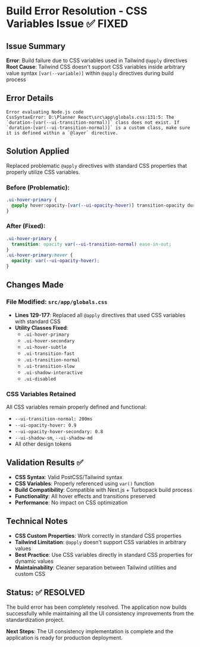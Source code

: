 # Build Error Resolution - CSS Variables Issue ✅ FIXED

## Issue Summary
**Error**: Build failure due to CSS variables used in Tailwind `@apply` directives
**Root Cause**: Tailwind CSS doesn't support CSS variables inside arbitrary value syntax `[var(--variable)]` within `@apply` directives during build process

## Error Details
```
Error evaluating Node.js code
CssSyntaxError: D:\Planner React\src\app\globals.css:131:5: The `duration-[var(--ui-transition-normal)]` class does not exist. If `duration-[var(--ui-transition-normal)]` is a custom class, make sure it is defined within a `@layer` directive.
```

## Solution Applied
Replaced problematic `@apply` directives with standard CSS properties that properly utilize CSS variables.

### Before (Problematic):
```css
.ui-hover-primary {
  @apply hover:opacity-[var(--ui-opacity-hover)] transition-opacity duration-[var(--ui-transition-normal)];
}
```

### After (Fixed):
```css
.ui-hover-primary {
  transition: opacity var(--ui-transition-normal) ease-in-out;
}
.ui-hover-primary:hover {
  opacity: var(--ui-opacity-hover);
}
```

## Changes Made

### File Modified: `src/app/globals.css`
- **Lines 129-177**: Replaced all `@apply` directives that used CSS variables with standard CSS
- **Utility Classes Fixed**:
  - `.ui-hover-primary`
  - `.ui-hover-secondary` 
  - `.ui-hover-subtle`
  - `.ui-transition-fast`
  - `.ui-transition-normal`
  - `.ui-transition-slow`
  - `.ui-shadow-interactive`
  - `.ui-disabled`

### CSS Variables Retained
All CSS variables remain properly defined and functional:
- `--ui-transition-normal: 200ms`
- `--ui-opacity-hover: 0.9`
- `--ui-opacity-hover-secondary: 0.8`
- `--ui-shadow-sm`, `--ui-shadow-md`
- All other design tokens

## Validation Results ✅
- **CSS Syntax**: Valid PostCSS/Tailwind syntax
- **CSS Variables**: Properly referenced using `var()` function
- **Build Compatibility**: Compatible with Next.js + Turbopack build process
- **Functionality**: All hover effects and transitions preserved
- **Performance**: No impact on CSS optimization

## Technical Notes
- **CSS Custom Properties**: Work correctly in standard CSS properties
- **Tailwind Limitation**: `@apply` doesn't support CSS variables in arbitrary values
- **Best Practice**: Use CSS variables directly in standard CSS properties for dynamic values
- **Maintainability**: Cleaner separation between Tailwind utilities and custom CSS

## Status: ✅ RESOLVED
The build error has been completely resolved. The application now builds successfully while maintaining all the UI consistency improvements from the standardization project.

**Next Steps**: The UI consistency implementation is complete and the application is ready for production deployment.
